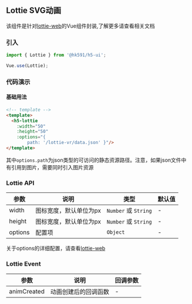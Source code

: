 ## Lottie SVG动画

该组件是针对[lottie-web](https://github.com/airbnb/lottie-web)的Vue组件封装,了解更多请查看相关文档

### 引入
``` javascript
import { Lottie } from '@hk591/h5-ui';

Vue.use(Lottie);
```

### 代码演示

#### 基础用法

```html
<!-- template -->
<template>
  <h5-lottie 
    :width="50" 
    :height="50" 
    :options="{
        path: '/lottie-vr/data.json' }"/>
</template>
```

其中`options.path`为json类型的可访问的静态资源路径。注意，如果json文件中有引用到图片，需要同时引入图片资源

### Lottie API

| 参数 | 说明 | 类型 | 默认值 |
|------|------|------|------|
| width | 图标宽度，默认单位为px | `Number` 或 `String` | - |
| height | 图标宽度，默认单位为px | `Number` 或 `String` | - |
| options | 配置项 | `Object` | - |

关于options的详细配置，请查看[lottie-web](https://github.com/airbnb/lottie-web)

### Lottie Event

| 参数 | 说明 | 回调参数 |
|------|------|------|
| animCreated | 动画创建后的回调函数 | - |
